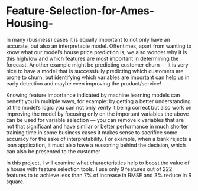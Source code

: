 # Feature-Selection-for-Ames-Housing-

In many (business) cases it is equally important to not only have an accurate, but also an interpretable model. Oftentimes, apart from wanting to know what our model’s house price prediction is, we also wonder why it is this high/low and which features are most important in determining the forecast. Another example might be predicting customer churn — it is very nice to have a model that is successfully predicting which customers are prone to churn, but identifying which variables are important can help us in early detection and maybe even improving the product/service!

Knowing feature importance indicated by machine learning models can benefit you in multiple ways, for example: by getting a better understanding of the model’s logic you can not only verify it being correct but also work on improving the model by focusing only on the important variables the above can be used for variable selection — you can remove x variables that are not that significant and have similar or better performance in much shorter training time in some business cases it makes sense to sacrifice some accuracy for the sake of interpretability. For example, when a bank rejects a loan application, it must also have a reasoning behind the decision, which can also be presented to the customer

In this project, I will examine what characteristics help to boost the value of a house with feature selection tools. I use only 9 features out of 222 features to to achieve less than 7% of increase in RMSE and 3% reduce in R square.
